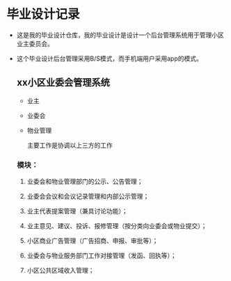 # 毕业设计记录

* 这是我的毕业设计仓库，我的毕业设计是设计一个后台管理系统用于管理小区业主委员会。
* 这个毕业设计后台管理采用B/S模式，而手机端用户采用app的模式。

  ## xx小区业委会管理系统
  * 业主
  * 业委会
  * 物业管理
  
    主要工作是协调以上三方的工作

  ### 模块：
  
  1. 业委会和物业管理部门的公示、公告管理； 
  
  2. 业委会会议和会议记录管理和内部公示管理； 
  
  3. 业主代表提案管理（兼具讨论功能）； 
  
  4. 业主意见、建议、投诉、报修管理（按分类向业委会或物业提交）； 
  
  5. 小区商业广告管理（广告招商、申报、审批等）； 
  
  6. 业委会与物业服务部门工作对接管理（发函、回执等）； 
  
  7. 小区公共区域收入管理； 
